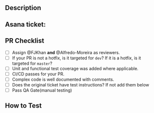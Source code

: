 ## Description

<!-- Describe your changes here -->

## Asana ticket:

## PR Checklist

<!-- Please validate your changes with the checklist below before marking for code review. -->

- [ ] Assign @FJKhan **and** @Alfredo-Moreira as reviewers.
- [ ] If your PR is not a hotfix, is it targeted for `dev`? If it is a hotfix, is it targeted for `master`?
- [ ] Unit and functional test coverage was added where applicable.
- [ ] CI/CD passes for your PR.
- [ ] Complex code is well documented with comments.
- [ ] Does the original ticket have test instructions? If not add them below
- [ ] Pass QA Gate(manual testing)

## How to Test

<!-- Provide instructions for how to test/validate the changes. -->
